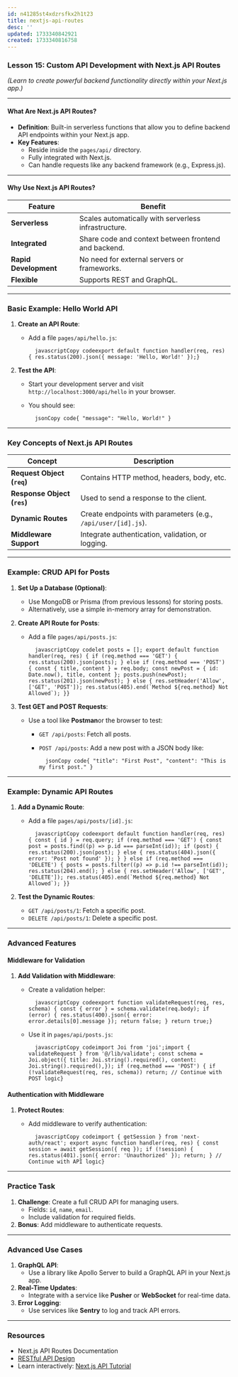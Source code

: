 ```yaml
---
id: n41285st4xdzrsfkx2h1t23
title: nextjs-api-routes
desc: ''
updated: 1733340842921
created: 1733340816758
---
```


### Lesson 15: **Custom API Development with Next.js API Routes**

*(Learn to create powerful backend functionality directly within your Next.js app.)*

* * *

#### What Are Next.js API Routes?

- **Definition**: Built-in serverless functions that allow you to define backend API endpoints within your Next.js app.
- **Key Features**:
    - Reside inside the `pages/api/` directory.
    - Fully integrated with Next.js.
    - Can handle requests like any backend framework (e.g., Express.js).

* * *

#### Why Use Next.js API Routes?

| Feature | Benefit |
| --- | --- |
| **Serverless** | Scales automatically with serverless infrastructure. |
| **Integrated** | Share code and context between frontend and backend. |
| **Rapid Development** | No need for external servers or frameworks. |
| **Flexible** | Supports REST and GraphQL. |

* * *

### Basic Example: Hello World API

1. **Create an API Route**:

    - Add a file `pages/api/hello.js`:

            javascriptCopy codeexport default function handler(req, res) { res.status(200).json({ message: 'Hello, World!' });}
2. **Test the API**:

    - Start your development server and visit `http://localhost:3000/api/hello` in your browser.
    - You should see:

            jsonCopy code{ "message": "Hello, World!" }

* * *

### Key Concepts of Next.js API Routes

| Concept | Description |
| --- | --- |
| **Request Object (`req`)** | Contains HTTP method, headers, body, etc. |
| **Response Object (`res`)** | Used to send a response to the client. |
| **Dynamic Routes** | Create endpoints with parameters (e.g., `/api/user/[id].js`). |
| **Middleware Support** | Integrate authentication, validation, or logging. |

* * *

### Example: CRUD API for Posts

1. **Set Up a Database (Optional)**:

    - Use MongoDB or Prisma (from previous lessons) for storing posts.
    - Alternatively, use a simple in-memory array for demonstration.
2. **Create API Route for Posts**:

    - Add a file `pages/api/posts.js`:

            javascriptCopy codelet posts = []; export default function handler(req, res) { if (req.method === 'GET') { res.status(200).json(posts); } else if (req.method === 'POST') { const { title, content } = req.body; const newPost = { id: Date.now(), title, content }; posts.push(newPost); res.status(201).json(newPost); } else { res.setHeader('Allow', ['GET', 'POST']); res.status(405).end(`Method ${req.method} Not Allowed`); }}
3. **Test GET and POST Requests**:

    - Use a tool like **Postman**or the browser to test:
        - `GET /api/posts`: Fetch all posts.
        - `POST /api/posts`: Add a new post with a JSON body like:

                jsonCopy code{ "title": "First Post", "content": "This is my first post." }

* * *

### Example: Dynamic API Routes

1. **Add a Dynamic Route**:

    - Add a file `pages/api/posts/[id].js`:

            javascriptCopy codeexport default function handler(req, res) { const { id } = req.query; if (req.method === 'GET') { const post = posts.find((p) => p.id === parseInt(id)); if (post) { res.status(200).json(post); } else { res.status(404).json({ error: 'Post not found' }); } } else if (req.method === 'DELETE') { posts = posts.filter((p) => p.id !== parseInt(id)); res.status(204).end(); } else { res.setHeader('Allow', ['GET', 'DELETE']); res.status(405).end(`Method ${req.method} Not Allowed`); }}
2. **Test the Dynamic Routes**:

    - `GET /api/posts/1`: Fetch a specific post.
    - `DELETE /api/posts/1`: Delete a specific post.

* * *

### Advanced Features

#### Middleware for Validation

1. **Add Validation with Middleware**:
    - Create a validation helper:

            javascriptCopy codeexport function validateRequest(req, res, schema) { const { error } = schema.validate(req.body); if (error) { res.status(400).json({ error: error.details[0].message }); return false; } return true;}
    - Use it in `pages/api/posts.js`:

            javascriptCopy codeimport Joi from 'joi';import { validateRequest } from '@/lib/validate'; const schema = Joi.object({ title: Joi.string().required(), content: Joi.string().required(),}); if (req.method === 'POST') { if (!validateRequest(req, res, schema)) return; // Continue with POST logic}

#### Authentication with Middleware

1. **Protect Routes**:
    - Add middleware to verify authentication:

            javascriptCopy codeimport { getSession } from 'next-auth/react'; export async function handler(req, res) { const session = await getSession({ req }); if (!session) { res.status(401).json({ error: 'Unauthorized' }); return; } // Continue with API logic}

* * *

### Practice Task

1. **Challenge**: Create a full CRUD API for managing users.
    - Fields: `id`, `name`, `email`.
    - Include validation for required fields.
2. **Bonus**: Add middleware to authenticate requests.

* * *

### Advanced Use Cases

1. **GraphQL API**:
    - Use a library like Apollo Server to build a GraphQL API in your Next.js app.
2. **Real-Time Updates**:
    - Integrate with a service like **Pusher** or **WebSocket** for real-time data.
3. **Error Logging**:
    - Use services like **Sentry** to log and track API errors.

* * *

### Resources

- Next.js API Routes Documentation
- [RESTful API Design](https://restfulapi.net/)
- Learn interactively: [Next.js API Tutorial](https://www.youtube.com/watch?v=ZXmQ7fuxDV8)